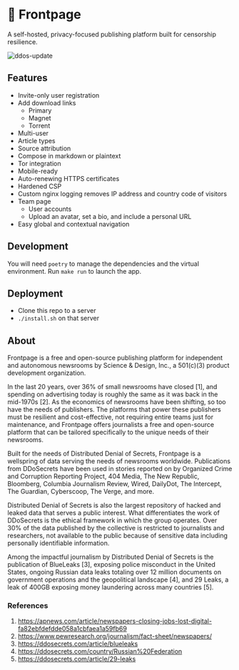 # 📰 Frontpage
A self-hosted, privacy-focused publishing platform built for censorship resilience.

![ddos-update](https://github.com/scidsg/frontpage/assets/28545431/c30b0672-ba9b-45c4-8b8c-7c1b45f5f318)

## Features
- Invite-only user registration
- Add download links
  - Primary
  - Magnet
  - Torrent
- Multi-user
- Article types
- Source attribution
- Compose in markdown or plaintext
- Tor integration
- Mobile-ready
- Auto-renewing HTTPS certificates
- Hardened CSP
- Custom nginx logging removes IP address and country code of visitors
- Team page
  - User accounts
  - Upload an avatar, set a bio, and include a personal URL
- Easy global and contextual navigation

## Development

You will need `poetry` to manage the dependencies and the virtual environment.
Run `make run` to launch the app.

## Deployment

- Clone this repo to a server
- `./install.sh` on that server

## About

Frontpage is a free and open-source publishing platform for independent and autonomous newsrooms by Science & Design, Inc., a 501(c)(3) product development organization.

In the last 20 years, over 36% of small newsrooms have closed [1], and spending on advertising today is roughly the same as it was back in the mid-1970s [2]. As the economics of newsrooms have been shifting, so too have the needs of publishers. The platforms that power these publishers must be resilient and cost-effective, not requiring entire teams just for maintenance, and Frontpage offers journalists a free and open-source platform that can be tailored specifically to the unique needs of their newsrooms.

Built for the needs of Distributed Denial of Secrets, Frontpage is a wellspring of data serving the needs of newsrooms worldwide. Publications from DDoSecrets have been used in stories reported on by Organized Crime and Corruption Reporting Project, 404 Media, The New Republic, Bloomberg, Columbia Journalism Review, Wired, DailyDot, The Intercept, The Guardian, Cyberscoop, The Verge, and more.

Distributed Denial of Secrets is also the largest repository of hacked and leaked data that serves a public interest. What differentiates the work of DDoSecrets is the ethical framework in which the group operates. Over 30% of the data published by the collective is restricted to journalists and researchers, not available to the public because of sensitive data including personally identifiable information.

Among the impactful journalism by Distributed Denial of Secrets is the publication of BlueLeaks [3], exposing police misconduct in the United States, ongoing Russian data leaks totaling over 12 million documents on government operations and the geopolitical landscape [4], and 29 Leaks, a leak of 400GB exposing money laundering across many countries [5].

### References
1. https://apnews.com/article/newspapers-closing-jobs-lost-digital-fa82ebfdefdde058a1cbfaea1a59fb69
2. https://www.pewresearch.org/journalism/fact-sheet/newspapers/
3. https://ddosecrets.com/article/blueleaks
4. https://ddosecrets.com/country/Russian%20Federation
5. https://ddosecrets.com/article/29-leaks

